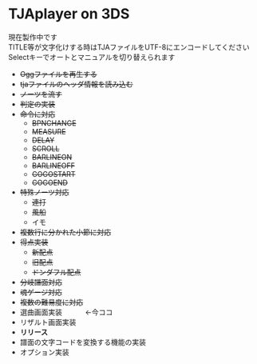 # TJAplayer on 3DS
現在製作中です<br>
TITLE等が文字化けする時はTJAファイルをUTF-8にエンコードしてください<br>Selectキーでオートとマニュアルを切り替えられます

- ~~Oggファイルを再生する~~
- ~~tjaファイルのヘッダ情報を読み込む~~
- ~~ノーツを流す~~
- ~~判定の実装~~
- ~~命令に対応~~
  - ~~BPNCHANGE~~
  - ~~MEASURE~~
  - ~~DELAY~~
  - ~~SCROLL~~
  - ~~BARLINEON~~
  - ~~BARLINEOFF~~
  - ~~GOGOSTART~~
  - ~~GOGOEND~~
- ~~特殊ノーツ対応~~
  -  ~~連打~~
  -  ~~風船~~
  -  イモ
- ~~複数行に分かれた小節に対応~~
- ~~得点実装~~
  - ~~新配点~~
  - ~~旧配点~~
  - ~~ドンダフル配点~~
- ~~分岐譜面対応~~
- ~~魂ゲージ対応~~
- ~~複数の難易度に対応~~
- 選曲画面実装 　　　←今ココ
- リザルト画面実装
- **リリース**
- 譜面の文字コードを変換する機能の実装
- オプション実装 